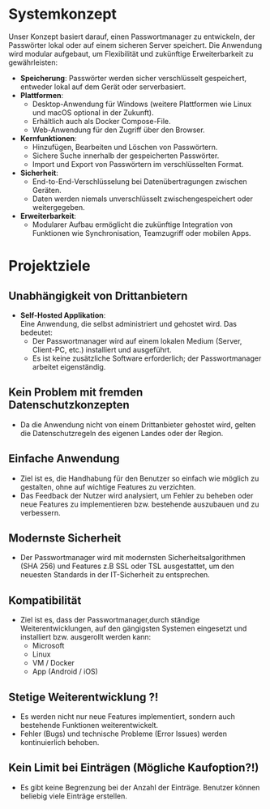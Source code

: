 # Systemkonzept

Unser Konzept basiert darauf, einen Passwortmanager zu entwickeln, der Passwörter lokal oder auf einem sicheren Server speichert. Die Anwendung wird modular aufgebaut, um Flexibilität und zukünftige Erweiterbarkeit zu gewährleisten:

- **Speicherung**: Passwörter werden sicher verschlüsselt gespeichert, entweder lokal auf dem Gerät oder serverbasiert.
- **Plattformen**:
  - Desktop-Anwendung für Windows (weitere Plattformen wie Linux und macOS optional in der Zukunft).
  - Erhältlich auch als Docker Compose-File.
  - Web-Anwendung für den Zugriff über den Browser.
- **Kernfunktionen**:
  - Hinzufügen, Bearbeiten und Löschen von Passwörtern.
  - Sichere Suche innerhalb der gespeicherten Passwörter.
  - Import und Export von Passwörtern im verschlüsselten Format.
- **Sicherheit**:
  - End-to-End-Verschlüsselung bei Datenübertragungen zwischen Geräten.
  - Daten werden niemals unverschlüsselt zwischengespeichert oder weitergegeben.
- **Erweiterbarkeit**:
  - Modularer Aufbau ermöglicht die zukünftige Integration von Funktionen wie Synchronisation, Teamzugriff oder mobilen Apps.

# Projektziele

## Unabhängigkeit von Drittanbietern
- **Self-Hosted Applikation**:  
  Eine Anwendung, die selbst administriert und gehostet wird. Das bedeutet:  
  - Der Passwortmanager wird auf einem lokalen Medium (Server, Client-PC, etc.) installiert und ausgeführt.  
  - Es ist keine zusätzliche Software erforderlich; der Passwortmanager arbeitet eigenständig.

## Kein Problem mit fremden Datenschutzkonzepten
- Da die Anwendung nicht von einem Drittanbieter gehostet wird, gelten die Datenschutzregeln des eigenen Landes oder der Region.

## Einfache Anwendung
- Ziel ist es, die Handhabung für den Benutzer so einfach wie möglich zu gestalten, ohne auf wichtige Features zu verzichten.  
- Das Feedback der Nutzer wird analysiert, um Fehler zu beheben oder neue Features zu implementieren bzw. bestehende auszubauen und zu verbessern.

## Modernste Sicherheit
- Der Passwortmanager wird mit modernsten Sicherheitsalgorithmen (SHA 256) und Features z.B SSL oder TSL ausgestattet, um den neuesten Standards in der IT-Sicherheit zu entsprechen.

## Kompatibilität
- Ziel ist es, dass der Passwortmanager,durch ständige Weiterentwicklungen, auf den gängigsten Systemen eingesetzt und installiert bzw. ausgerollt werden kann:
  - Microsoft  
  - Linux  
  - VM / Docker  
  - App (Android / iOS)

## Stetige Weiterentwicklung ?!
- Es werden nicht nur neue Features implementiert, sondern auch bestehende Funktionen weiterentwickelt.  
- Fehler (Bugs) und technische Probleme (Error Issues) werden kontinuierlich behoben.

## Kein Limit bei Einträgen (Mögliche Kaufoption?!)
- Es gibt keine Begrenzung bei der Anzahl der Einträge. Benutzer können beliebig viele Einträge erstellen.
